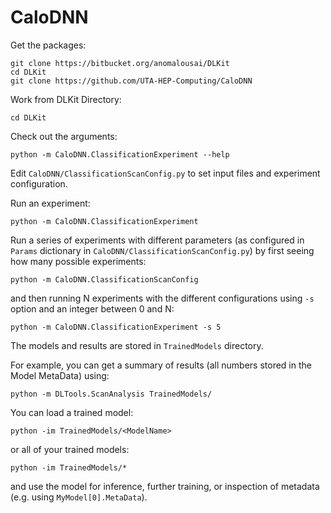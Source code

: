# CaloDNN

Get the packages:

    git clone https://bitbucket.org/anomalousai/DLKit
    cd DLKit
    git clone https://github.com/UTA-HEP-Computing/CaloDNN

Work from DLKit Directory:

    cd DLKit

Check out the arguments:

    python -m CaloDNN.ClassificationExperiment --help

Edit `CaloDNN/ClassificationScanConfig.py` to set input files and
experiment configuration.

Run an experiment:

    python -m CaloDNN.ClassificationExperiment

Run a series of experiments with different parameters (as configured
in `Params` dictionary in `CaloDNN/ClassificationScanConfig.py`) by first seeing
how many possible experiments:

    python -m CaloDNN.ClassificationScanConfig

and then running N experiments with the different configurations using
`-s` option and an integer between 0 and N:

    python -m CaloDNN.ClassificationExperiment -s 5

The models and results are stored in `TrainedModels` directory.

For example, you can get a summary of results (all numbers stored in
the Model MetaData) using:

    python -m DLTools.ScanAnalysis TrainedModels/

You can load a trained model:

    python -im TrainedModels/<ModelName>
       
or all of your trained models:

    python -im TrainedModels/*

and use the model for inference, further training, or inspection of
metadata (e.g. using `MyModel[0].MetaData`).

